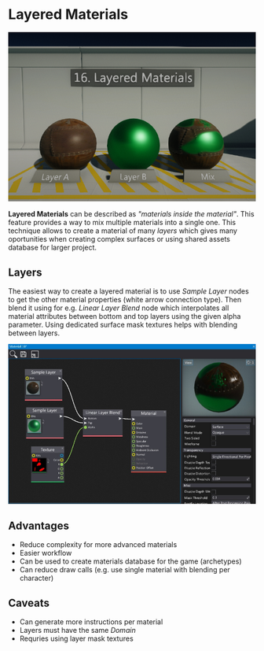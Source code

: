 # Layered Materials

![Layered Materials](../media/layered.png)

**Layered Materials** can be described as *"materials inside the material"*. This feature provides a way to mix multiple materials into a single one. This technique allows to create a material of many *layers* which gives many oportunities when creating complex surfaces or using shared assets database for larger project.

## Layers

The easiest way to create a layered material is to use *Sample Layer* nodes to get the other material properties (white arrow connection type). Then blend it using for e.g. *Linear Layer Blend* node which interpolates all material attributes between bottom and top layers using the given alpha parameter.
Using dedicated surface mask textures helps with blending between layers.

![Layered Materials](../media/layered-graph.jpg)

## Advantages

- Reduce complexity for more advanced materials
- Easier workflow
- Can be used to create materials database for the game (archetypes)
- Can reduce draw calls (e.g. use single material with blending per character)

## Caveats

- Can generate more instructions per material
- Layers must have the same *Domain*
- Requries using layer mask textures
